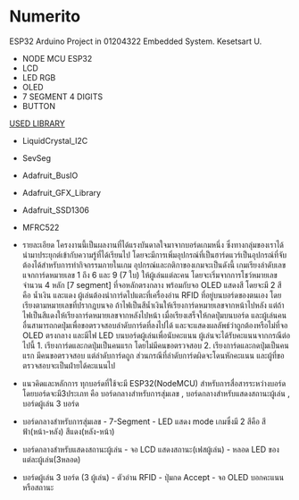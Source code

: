 # Numerito
ESP32 Arduino Project in 01204322 Embedded System. Kesetsart U.

* NODE MCU ESP32
* LCD
* LED RGB 
* OLED
* 7 SEGMENT 4 DIGITS
* BUTTON

<ins>USED LIBRARY</ins>
* LiquidCrystal_I2C
* SevSeg 
* Adafruit_BusIO 
* Adafruit_GFX_Library 
* Adafruit_SSD1306
* MFRC522 

 * รายละเอียด 
โครงงานนี้เป็นผลงานที่ได้แรงบันดาลใจมาจากบอร์ดเกมหนึ่ง ซึ่งทางกลุ่มของเราได้นำมาประยุกต์เข้ากับความรู้ที่ได้เรียนไป โดยจะมีการเพิ่มอุปกรณ์ที่เป็นฮาร์ดแวร์เป็นอุปกรณ์ที่จับต้องได้สำหรับการทำกิจกรรมภายในเกม อุปกรณ์และกติกาของเกมจะเป็นดังนี้ เกมเรียงลำดับเลข แจกการ์ดหมายเลข 1 ถึง 6 และ 9 (7 ใบ) ให้ผู้เล่นแต่ละคน โดยจะเริ่มจากการโชว์หมายเลขจำนวน 4 หลัก [7 segment] ที่จอหลักตรงกลาง พร้อมกับจอ OLED แสดงสี โดยจะมี 2 สี คือ น้ำเงิน และแดง ผู้เล่นต้องนำการ์ดไปแตะที่เครื่องอ่าน RFID ที่อยู่บนบอร์ดของตนเอง โดยเรียงตามหมายเลขที่ปรากฎบนจอ ถ้าไฟเป็นสีน้ำเงินให้เรียงการ์ดหมายเลขจากหน้าไปหลัง แต่ถ้าไฟเป็นสีแดงให้เรียงการ์ดหมายเลขจากหลังไปหน้า เมื่อเรียงเสร็จให้กดปุ่มบนบอร์ด และผู้เล่นคนอื่นสามารถกดปุ่มเพื่อขอตรวจสอบลำดับการ์ดที่ลงไปได้ และจะแสดงผลลัพธ์ว่าถูกต้องหรือไม่ที่จอ OLED ตรงกลาง และมีไฟ LED บนบอร์ดผู้เล่นเพื่อนับคะแนน ผู้เล่นจะได้รับคะแนนจากกรณีต่อไปนี้ 1. เรียงการ์ดและกดปุ่มเป็นคนแรก โดยไม่มีคนขอตรวจสอบ 2. เรียงการ์ดและกดปุ่มเป็นคนแรก มีคนขอตรวจสอบ แต่ลำดับการ์ดถูก ส่วนกรณีที่ลำดับการ์ดผิดจะโดนหักคะแนน และผู้ที่ขอตรวจสอบจะเป็นฝ่ายได้คะแนนไป

* แนวคิดและหลักการ
 ทุกบอร์ดที่ใช้จะมี ESP32(NodeMCU) สำหรับการสื่อสารระหว่างบอร์ด โดยบอร์ดจะมี3ประเภท คือ บอร์ดกลางสำหรับการสุ่มเลข , บอร์ดกลางสำหรับแสดงสถานะผู้เล่น , บอร์ดผู้เล่น 3 บอร์ด
		
 - บอร์ดกลางสำหรับการสุ่มเลข
			- 7-Segment
			- LED แสดง mode เกมซึ่งมี 2 สีคือ สีฟ้า(หน้า-หลัง) สีแดง(หลัง-หน้า)
		
 - บอร์ดกลางสำหรับแสดงสถานะผู้เล่น
			- จอ LCD แสดงสถานะ(เฟสผู้เล่น)
			- หลอด LED ของแต่ละผู้เล่น(3หลอด)
		
 - บอร์ดผู้เล่น 3 บอร์ด (3 ผู้เล่น)
			- ตัวอ่าน RFID 
			- ปุ่มกด Accept
			- จอ OLED บอกคะแนนหรือสถานะ
		





